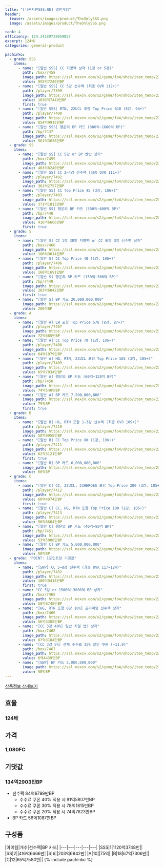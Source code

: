 ```yaml
---
title: "[나혼자만SSS:RE] 일반게임"
header:
  teaser: /assets/images/product/TheOnlySSS.png
  image: /assets/images/product/TheOnlySSS.png

rank: 4
efficiency: 124.34289738059837
excerpt: 124배
categories: general-product

pachinko:
  - grade: SSS
    items:
      - name: "[일반 SSS] CC 지명팩 상자 (1강 or 5강)"
        path: /box/7458
        image_path: https://ssl.nexon.com/s2/game/fo4/shop/item_temp/230907_special_b9244v59dhjj15/201704212_s.png
        value: 855억7246만BP
      - name: "[일반 SSS] CC 5강 선수팩 (최종 OVR 112+)"
        path: /player/7399
        image_path: https://ssl.nexon.com/s2/game/fo4/shop/item_temp/230907_special_b9244v59dhjj15/200233055_s.png
        value: 1030억7449만BP
        first: true
      - name: "[일반 SSS] RTN, 22UCL 포함 Top Price 610 (8강, 94+)"
        path: /player/7400
        image_path: https://ssl.nexon.com/s2/game/fo4/shop/item_temp/230907_special_b9244v59dhjj15/200233056_s.png
        value: 854억9915만BP
      - name: "[일반 SSS] 행운의 BP 카드 (800억~1600억 BP)"
        path: /bp/7447
        image_path: https://ssl.nexon.com/s2/game/fo4/shop/item_temp/230907_special_b9244v59dhjj15/200333000_s.png
        value: 961억3636만BP
  - grade: SS
    items:
      - name: "[일반 SS] CC 5강 or BP 반반 상자"
        path: /box/7459
        image_path: https://ssl.nexon.com/s2/game/fo4/shop/item_temp/230907_special_b9244v59dhjj15/201704213_s.png
        value: 403억8240만BP
      - name: "[일반 SS] CC 2~4강 선수팩 (최종 OVR 111+)"
        path: /player/7402
        image_path: https://ssl.nexon.com/s2/game/fo4/shop/item_temp/230907_special_b9244v59dhjj15/200233058_s.png
        value: 361억2757만BP
      - name: "[일반 SS] CC Top Price 45 (3강, 106+)"
        path: /player/7403
        image_path: https://ssl.nexon.com/s2/game/fo4/shop/item_temp/230907_special_b9244v59dhjj15/200233059_s.png
        value: 371억1813만BP
      - name: "[일반 SS] 행운의 BP 카드 (300억~600억 BP)"
        path: /bp/7448
        image_path: https://ssl.nexon.com/s2/game/fo4/shop/item_temp/230907_special_b9244v59dhjj15/200333002_s.png
        value: 416억6666만BP
        first: true
  - grade: S
    items:
      - name: "[일반 S] CC 1강 30명 지명팩 or CC 포함 3강 선수팩 상자"
        path: /box/7460
        image_path: https://ssl.nexon.com/s2/game/fo4/shop/item_temp/230907_special_b9244v59dhjj15/201704214_s.png
        value: 186억9614만BP
      - name: "[일반 S] CC Top Price 40 (1강, 106+)"
        path: /player/7406
        image_path: https://ssl.nexon.com/s2/game/fo4/shop/item_temp/230907_special_b9244v59dhjj15/200233063_s.png
        value: 168억1691만BP
      - name: "[일반 S] 행운의 BP 카드 (150억~300억 BP)"
        path: /bp/7449
        image_path: https://ssl.nexon.com/s2/game/fo4/shop/item_temp/230907_special_b9244v59dhjj15/200333003_s.png
        value: 203억6842만BP
        first: true
      - name: "[일반 S] BP 카드 20,000,000,000"
        image_path: https://ssl.nexon.com/s2/game/fo4/shop/item_temp/230907_special_b9244v59dhjj15/200333004_s.png
        value: 200억BP
  - grade: A
    items:
      - name: "[일반 A] LH 포함 Top Price 570 (8강, 87+)"
        path: /player/7407
        image_path: https://ssl.nexon.com/s2/game/fo4/shop/item_temp/230907_special_b9244v59dhjj15/200233064_s.png
        value: 72억685만BP
      - name: "[일반 A] CC Top Price 70 (1강, 106+)"
        path: /player/7408
        image_path: https://ssl.nexon.com/s2/game/fo4/shop/item_temp/230907_special_b9244v59dhjj15/200233065_s.png
        value: 64억1079만BP
      - name: "[일반 A] HG, RTN, 22UCL 포함 Top Price 165 (3강, 105+)"
        path: /player/7409
        image_path: https://ssl.nexon.com/s2/game/fo4/shop/item_temp/230907_special_b9244v59dhjj15/200233066_s.png
        value: 65억7034만BP
      - name: "[일반 A] 행운의 BP 카드 (60억~120억 BP)"
        path: /bp/7450
        image_path: https://ssl.nexon.com/s2/game/fo4/shop/item_temp/230907_special_b9244v59dhjj15/200333005_s.png
        value: 74억540만BP
      - name: "[일반 A] BP 카드 7,500,000,000"
        image_path: https://ssl.nexon.com/s2/game/fo4/shop/item_temp/230907_special_b9244v59dhjj15/200333006_s.png
        value: 75억BP
        first: true
  - grade: B
    items:
      - name: "[일반 B] HG, RTN 포함 1~3강 선수팩 (최종 OVR 109+)"
        path: /player/7410
        image_path: https://ssl.nexon.com/s2/game/fo4/shop/item_temp/230907_special_b9244v59dhjj15/200233067_s.png
        value: 58억9958만BP
      - name: "[일반 B] CC Top Price 80 (1강, 106+)"
        path: /player/7411
        image_path: https://ssl.nexon.com/s2/game/fo4/shop/item_temp/230907_special_b9244v59dhjj15/200233068_s.png
        value: 62억3121만BP
        first: true
      - name: "[일반 B] BP 카드 6,000,000,000"
        image_path: https://ssl.nexon.com/s2/game/fo4/shop/item_temp/230907_special_b9244v59dhjj15/200333007_s.png
        value: 60억BP
  - grade: C
    items:
      - name: "[일반 C] CC, 22UCL, 23HEROES 포함 Top Price 200 (3강, 105+)"
        path: /player/7412
        image_path: https://ssl.nexon.com/s2/game/fo4/shop/item_temp/230907_special_b9244v59dhjj15/200233069_s.png
        value: 60억4974만BP
        first: true
      - name: "[일반 C] CC, HG, RTN 포함 Top Price 180 (1강, 105+)"
        path: /player/7413
        image_path: https://ssl.nexon.com/s2/game/fo4/shop/item_temp/230907_special_b9244v59dhjj15/200233070_s.png
        value: 56억6604만BP
      - name: "[일반 C] 행운의 BP 카드 (40억~80억 BP)"
        path: /bp/7451
        image_path: https://ssl.nexon.com/s2/game/fo4/shop/item_temp/230907_special_b9244v59dhjj15/200333008_s.png
        value: 53억5000만BP
      - name: "[일반 C] BP 카드 5,000,000,000"
        image_path: https://ssl.nexon.com/s2/game/fo4/shop/item_temp/230907_special_b9244v59dhjj15/200333009_s.png
        value: 50억BP
  - grade: 'POINT: 1포인트당 기댓값'
    items:
      - name: "[SWP] CC 5~8강 선수팩 (최종 OVR 117~124)"
        path: /player/7432
        image_path: https://ssl.nexon.com/s2/game/fo4/shop/item_temp/230907_special_b9244v59dhjj15/200233089_s.png
        value: 100억9418만BP
        first: true
      - name: "CC 5강 or 1500억~3000억 BP 상자"
        path: /box/7465
        image_path: https://ssl.nexon.com/s2/game/fo4/shop/item_temp/230907_special_b9244v59dhjj15/201704219_s.png
        value: 58억8748만BP
      - name: "[HG, RTN 포함 8강 10%] 프리미엄 선수팩 상자"
        path: /box/7466
        image_path: https://ssl.nexon.com/s2/game/fo4/shop/item_temp/230907_special_b9244v59dhjj15/201704220_s.png
        value: 56억3308만BP
      - name: "[CC 3강 40%] 일반 치얼 업! 상자"
        path: /box/7468
        image_path: https://ssl.nexon.com/s2/game/fo4/shop/item_temp/230907_special_b9244v59dhjj15/201704222_s.png
        value: 87억3184만BP
      - name: "[CC 3강 5%] 전체 수수료 35% 할인 쿠폰 (~11.9)"
        path: /box/7467
        image_path: https://ssl.nexon.com/s2/game/fo4/shop/item_temp/230907_special_b9244v59dhjj15/201704221_s.png
        value: 6억4439만BP
      - name: "[SWP] BP 카드 5,000,000,000"
        image_path: https://ssl.nexon.com/s2/game/fo4/shop/item_temp/230907_special_b9244v59dhjj15/200333024_s.png
        value: 50억BP
---
```

[상품정보 상세보기](https://shop.fifaonline4.nexon.com/Events/230907/TheOnlySSS)


## 효율
### 124배
## 가격
### 1,080FC
## 기댓값
### 134억2903만BP

- 선수팩 84억9799만BP
  - 수수료 쿠폰 40% 적용 시 81억5807만BP
  - 수수료 쿠폰 30% 적용 시 78억1815만BP
  - 수수료 쿠폰 20% 적용 시 74억7823만BP
- BP 카드 56억1087만BP

## 구성품

|아이템|개수|선수팩|BP 카드|
|---|---|---|---|---|
|SSS|1|1120억3748만||
|SS|2||416억6666만|
|S|6||203억6842만|
|A|10||75억|
|B|18|67억7306만||
|C|12|65억7580만||
{% include pachinko %}